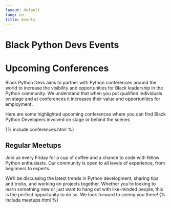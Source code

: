 ```yaml
---
layout: default
lang: en
title: Events
---
```


# Black Python Devs Events


# Upcoming Conferences

Black Python Devs aims to partner with Python conferences around the world to increase the visibility and opportunities for Black leadership in the Python community. We understand that when you put qualified individuals on stage and at conferences it increases their value and opportunities for employment.


Here are some highlighted upcoming conferences where you can find Black Python Developers involved on stage or behind the scenes

{% include conferences.html %}

## Regular Meetups

Join us every Friday for a cup of coffee and a chance to code with fellow Python enthusiasts. Our community is open to all levels of experience, from beginners to experts.

We’ll be discussing the latest trends in Python development, sharing tips and tricks, and working on projects together. Whether you’re looking to learn something new or just want to hang out with like-minded people, this is the perfect opportunity to do so. We look forward to seeing you there!
{% include meetups.html %}

